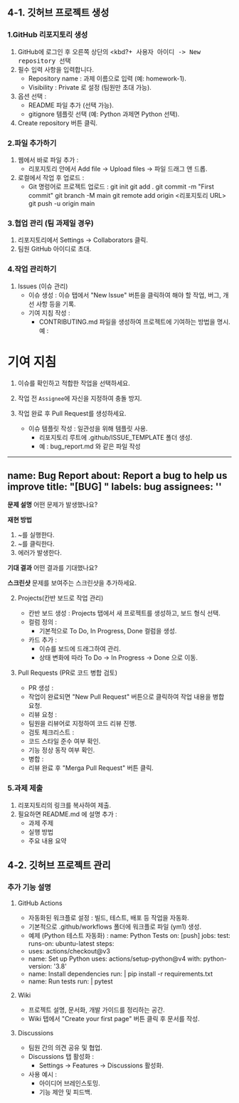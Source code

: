 ## 4-1. 깃허브 프로젝트 생성
### 1.GitHub 리포지토리 생성
1. GitHub에 로그인 후 오른쪽 상단의 <kbd?+<kbd> 사용자 아이디 -> New repository 선택
2. 필수 입력 사항을 입력합니다.
    - Repository name : 과제 이름으로 입력 (예: homework-1).
    - Visibility : Private 로 설정 (팀원만 초대 가능).
3. 옵션 선택 :
    - README 파일 추가 (선택 가능).
    - gitignore 템플릿 선택 (예: Python 과제면 Python 선택).
4. Create repository 버튼 클릭.

### 2.파일 추가하기
1. 웹에서 바로 파일 추가 :
    - 리포지토리 안에서 Add file -> Upload files -> 파일 드래그 앤 드롭.
2. 로컬에서 작업 후 업로드 :
    - Git 명렁어로 프로젝트 업로드 :
git init
git add .
git commit -m "First commit"
git branch -M main
git remote add origin <리포지토리 URL>
git push -u origin main

### 3.협업 관리 (팀 과제일 경우)
1. 리포지토리에서 Settings -> Collaborators 클릭.
2. 팀원 GitHub 아이디로 초대.

### 4.작업 관리하기
1. Issues (이슈 관리)
   - 이슈 생성 : 이슈 탭에서 "New lssue" 버튼을 클릭하여 해야 할 작업, 버그, 개선 사항 등을 기록.
   - 기여 지침 작성 :
      - CONTRIBUTING.md 파일을 생성하여 프로젝트에 기여하는 방법을 명시. 예 :

# 기여 지침
1. 이슈를 확인하고 적합한 작업을 선택하세요.
2. 작업 전 `Assignee`에 자신을 지정하여 충돌 방지.
3. 작업 완료 후 Pull Request를 생성하세요.

   - 이슈 템플릿 작성 : 일관성을 위해 템플릿 사용.
      - 리포지토리 루트에 .github/ISSUE_TEMPLATE 폴더 생성.
      -  예 : bug_report.md 와 같은 파일 작성

---
name: Bug Report
about: Report a bug to help us improve
title: "[BUG] "
labels: bug
assignees: ''
---
**문제 설명**
어떤 문제가 발생했나요?

**재현 방법**
1. ~를 실행한다.
2. ~를 클릭한다.
3. 에러가 발생한다.

**기대 결과**
어떤 결과를 기대했나요?

**스크린샷**
문제를 보여주는 스크린샷을 추가하세요.

2. Projects(칸반 보드로 작업 관리)
   - 칸반 보드 생성 : Projects 탭에서 새 프로젝트를 생성하고, 보드 형식 선택.
   - 컬럼 정의 :
      - 기본적으로 To Do, In Progress, Done 컬럼을 생성.
   - 카드 추가 :
     - 이슈를 보드에 드래그하여 관리.
     - 상태 변화에 따라 To Do -> In Progress -> Done 으로 이동.

3. Pull Requests (PR로 코드 병합 검토)
   - PR 생성 :
    - 작업이 완료되면 "New Pull Request" 버튼으로 클릭하여 작업 내용을 병합 요청.
   - 리뷰 요청 :
    - 팀원을 리뷰어로 지정하여 코드 리뷰 진행.
   - 검토 체크리스트 :
    - 코드 스타일 준수 여부 확인.
    - 기능 정상 동작 여부 확인.
   - 병합 :
    - 리뷰 완료 후 "Merga Pull Request" 버튼 클릭.

### 5.과제 제출
1. 리포지토리의 링크를 복사하여 제출.
2. 필요하면 README.md 에 설명 추가 :
    - 과제 주제
    - 실행 방법
    - 주요 내용 요약

## 4-2. 깃허브 프로젝트 관리
### 추가 기능 설명
1. GitHub Actions
    - 자동화된 워크플로 설정 : 빌드, 테스트, 배포 등 작업을 자동화.
    - 기본적으로 .github/workflows 폴더에 워크플로 파일 (ym1) 생성.
    - 예제 (Python 테스트 자동화) :
name: Python Tests
on: [push]
jobs:
  test:
    runs-on: ubuntu-latest
    steps:
    - uses: actions/checkout@v3
    - name: Set up Python
      uses: actions/setup-python@v4
      with:
        python-version: '3.8'
    - name: Install dependencies
      run: |
        pip install -r requirements.txt
    - name: Run tests
      run: |
        pytest

2. Wiki
    - 프로젝트 설명, 문서화, 개발 가이드를 정리하는 공간.
    -  Wiki 탭에서 "Create your first page" 버튼 클릭 후 문서를 작성.

3. Discussions
    - 팀원 간의 의견 공유 및 협업.
    - Discussions 탭 활성화 :
      - Settings -> Features -> Discussions 활성화.
    - 사용 예시 :
      - 아이디어 브레인스토밍.
      - 기능 제안 및 피드백.




